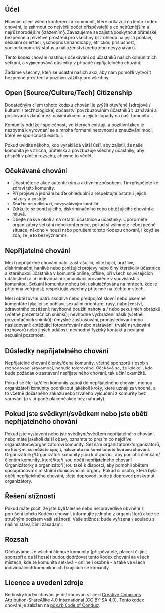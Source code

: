 Účel
-------

Hlavním cílem všech konferencí a kommunit, které odkazují na tento kodex chování, je zahrnout co největší počet přispěvatelů s co nejrůznějším a nejrůznorodějším §zázemím§. Zavazujeme se zajistit/poskytnout přátelské, bezpečné a přívětivé prostředí pro všechny bez ohledu na jejich pohlaví, sexuální orientaci, §schopnosti/handicap§, etnickou příslušnost, socioekonomický status a náboženství (nebo jeho nevyznávání).

Tento kodex chování nastiňuje očekávání od účastníků našich komunitních setkání, a vyjmenovává důsledky v případě nepřijatelného chování.

Žádáme všechny, kteří se účastní našich akcí, aby nám pomohli vytvořit bezpečné prostředí a pozitivní zážitky pro všechny.


Open [Source/Culture/Tech] Citizenship
--------------------------------------

Dodatečným cílem tohoto kodexu chování je zvýšit otevřené [zdrojové / kulturní / technologické] občanství povzbuzováním účastníků k uznávání a posilování vztahů mezi našimi akcemi a jejich dopady na naši komunitu.

Komunity odrážejí společnosti, ve kterých existují, a pozitivní akce je nezbytná k vyrovnání se s mnoha formami nerovnosti a zneužívání moci, které ve společnosti existují.

Pokud uvidíte někoho, kdo vynakládá větší úsilí, aby zajistil, že naše komunita je vstřícná, přátelská a povzbuzuje všechny účastníky, aby přispěli v plném rozsahu, chceme to vědět.


Očekávané chování
-----------------

* Účastněte se akce autentickým a aktivním způsobem. Tím přispějete ke zdraví této komunity.
* Při projevu a jednání buďte ohleduplní a respektujte ostatní i jejich názory a postoje.
* Snažte se o diskuzi, nevyvolávejte konflikt.
* Zdržujte se ponižujícího, diskriminačního nebo obtěžujícího chování a mluvě.
* Dbejte na své okolí a na ostatní účastnice a účastníky. Upozorněte organizátory setkání nebo konference, pokud si všimnete nebezpečné situace, někoho v nouzi nebo porušení tohoto Kodexu chování, i když se zdá, že je to bezvýznamné.


Nepřijatelné chování
---------------------

Mezi nepřijatelné chování patří: zastrašující, obtěžující, urážlivé, diskriminační, hanlivé nebo ponižující projevy nebo činy kterékoliv účastnice a kteréhokoli účastníka v komunitě online, offline, při všech souvisejících událostech a při individuální komunikaci prováděné v souvislosti s komunitou. Setkání komunity mohou být uskutečňována na místech, kde je přítomna veřejnost; respektujte všechny přítomné na těchto místech.

Mezi obtěžování patří: škodlivé nebo předpojaté slovní nebo písemné komentáře týkající se pohlaví, sexuální orientace, rasy, náboženství, zdravotního postižení; nevhodné použití nahoty a / nebo sexuálních obrázků (včetně prezentačních snímků); nevhodné vyobrazení násilí (včetně prezentačních snímků); úmyslné zastrašování, pronásledování nebo následování; obtěžující fotografování nebo nahrávání; trvalé narušování rozhovorů nebo jiných událostí; nevhodný fyzický kontakt a nevítaná sexuální pozornost.


Důsledky nepřijatelného chování
-------------------------------------

Nepřijatelné chování členky/člena komunity, včetně sponzorů a osob s rozhodovací pravomocí, nebude tolerováno.
Očekává se, že kdokoli, kdo bude požádán o zastavení nepřijatelného chování, tak učiní okamžitě.

Pokud se členka/člen komunity zapojí do nepřijatelného chování, mohou organizátoři komunity podniknout jakékoli kroky, které uznají za vhodné, a to včetně dočasného zákazu nebo trvalého vyloučení z komunity bez varování (a v případě placené akce bez náhrady).


Pokud jste svědkyní/svědkem nebo jste obětí nepřijatelného chování
------------------------------------------------------

Pokud jste vystaveni nebo jste svědkyní/svědkem nepřijatelného chování, nebo máte jakékoli další obavy, oznamte to prosím co nejdříve organizátorce/organizátorovi komunity. Seznam organizátorek/organizátorů, se kterými se můžete spojit, naleznete na konci tohoto kodexu chování. Organizátorky/Organizátoři komunity jsou k dispozici, aby pomohli členkám/členům komunity, které/kteří jsou obětí nepřijatelného chování. Organizátorky a organizátoři jsou také k dispozci, aby pomohli obětem spolupracovat s místními donucovacími orgány. Pokud si osoba, která byla obětí nepřijetelného chování, přeje doprovod, bude jí doprovod poskytnut organizátory. 


Řešení stížností
---------------------

Pokud máte pocit, že jste byli falešně nebo nespravedlivě obviněni z porušení tohoto Kodexu chování, informujte jednoho z organizátorů akce se stručným popisem vaší stížnosti. Vaše stížnost bude vyřízena v souladu s našimi stávajícími zásadami.


Rozsah
-----

Očekáváme, že všichni členové komunity (přispěvatelé, placení či jiní; sponzoři a další hosté) budou dodržovat tento Kodex chování na všech místech, kde se komunita setkává - online i osobně - a také ve všech individuálních komunikacích týkajících se komunity.


Licence a uvedení zdroje
-----------------------

Berlínský kodex chování je distribuován s licení [Creative Commons Attribution-ShareAlike 4.0 International (CC BY-SA 4.0)](https://creativecommons.org/licenses/by-sa/4.0/). Tento kodex chování je založen na [pdx.rb Code of Conduct](https://pdxruby.org/CONDUCT).

